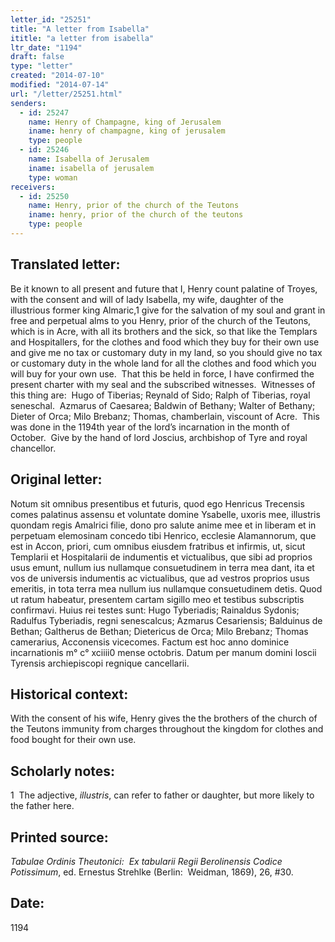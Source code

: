 ```yaml
---
letter_id: "25251"
title: "A letter from Isabella"
ititle: "a letter from isabella"
ltr_date: "1194"
draft: false
type: "letter"
created: "2014-07-10"
modified: "2014-07-14"
url: "/letter/25251.html"
senders:
  - id: 25247
    name: Henry of Champagne, king of Jerusalem
    iname: henry of champagne, king of jerusalem
    type: people
  - id: 25246
    name: Isabella of Jerusalem
    iname: isabella of jerusalem
    type: woman
receivers:
  - id: 25250
    name: Henry, prior of the church of the Teutons
    iname: henry, prior of the church of the teutons
    type: people
---
```

<h2> Translated letter:</h2><p>Be it known to all present and future that I, Henry count palatine of Troyes, with the consent and will of lady Isabella, my wife, daughter of the illustrious former king Almaric,1 give for the salvation of my soul and grant in free and perpetual alms to you Henry, prior of the church of the Teutons, which is in Acre, with all its brothers and the sick, so that like the Templars and Hospitallers, for the clothes and food which they buy for their own use and give me no tax or customary duty in my land, so you should give no tax or customary duty in the whole land for all the clothes and food which you will buy for your own use.&nbsp; That this be held in force, I have confirmed the present charter with my seal and the subscribed witnesses.&nbsp; Witnesses of this thing are:&nbsp; Hugo of Tiberias; Reynald of Sido; Ralph of Tiberias, royal seneschal.&nbsp; Azmarus of Caesarea; Baldwin of Bethany; Walter of Bethany; Dieter of Orca; Milo Brebanz; Thomas, chamberlain, viscount of Acre.&nbsp; This was done in the 1194th year of the lord’s incarnation in the month of October.&nbsp; Give by the hand of lord Joscius, archbishop of Tyre and royal chancellor.&nbsp;</p><h2 class="mt-4"> Original letter:</h2><p>Notum sit omnibus presentibus et futuris, quod ego Henricus Trecensis comes palatinus assensu et voluntate domine Ysabelle, uxoris mee, illustris quondam regis Amalrici filie, dono pro salute anime mee et in liberam et in perpetuam elemosinam concedo tibi Henrico, ecclesie Alamannorum, que est in Accon, priori, cum omnibus eiusdem fratribus et infirmis, ut, sicut Templarii et Hospitalarii de indumentis et victualibus, que sibi ad proprios usus emunt, nullum ius nullamque consuetudinem in terra mea dant, ita et vos de universis indumentis ac victualibus, que ad vestros proprios usus emeritis, in tota terra mea nullum ius nullamque consuetudinem detis. Quod ut ratum habeatur, presentem cartam sigillo meo et testibus subscriptis confirmavi. Huius rei testes sunt: Hugo Tyberiadis; Rainaldus Sydonis; Radulfus Tyberiadis, regni senescalcus; Azmarus Cesariensis; Balduinus de Bethan; Galtherus de Bethan; Dietericus de Orca; Milo Brebanz; Thomas camerarius, Acconensis vicecomes. Factum est hoc anno dominice incarnationis m° c° xciiii0 mense octobris. Datum per manum domini Ioscii Tyrensis archiepiscopi regnique cancellarii.</p><h2 class="mt-4"> Historical context:</h2><p>With the consent of his wife,&nbsp;Henry gives the&nbsp;the brothers of the church of the Teutons immunity from charges throughout the kingdom for clothes and food bought for their own use.</p><h2 class="mt-4"> Scholarly notes:</h2><p>1&nbsp; The adjective, <i>illustris</i>, can refer to father or daughter, but more likely to the father here.</p><h2 class="mt-4"> Printed source:</h2><p><i>Tabulae Ordinis Theutonici:&nbsp; Ex tabularii Regii Berolinensis Codice Potissimum</i>, ed. Ernestus Strehlke (Berlin:&nbsp; Weidman, 1869), 26, #30.</p><h2 class="mt-4"> Date:</h2>1194